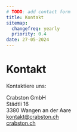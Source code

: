 ```yaml
---
# TODO: add contact form
title: Kontakt
sitemap:
  changefreq: yearly
  priority: 0.4
date: 27-05-2024
---
```


# Kontakt

Kontaktiere uns:

Crabston GmbH <br />
Städtli 16 <br />
3380 Wangen an der Aare <br />
[kontakt@crabston.ch](mailto:kontakt@crabston.ch) <br />
[crabston.ch](https://crabston.ch)
